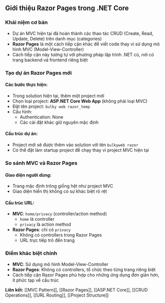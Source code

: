 ## Giới thiệu Razor Pages trong .NET Core

### Khái niệm cơ bản

- Dự án MVC hiện tại đã hoàn thành các thao tác CRUD (Create, Read, Update, Delete) trên danh mục (categories)
- **Razor Pages** là một cách tiếp cận khác để viết code thay vì sử dụng mô hình MVC (Model-View-Controller)
- Cách tiếp cận này tương tự với phương pháp lập trình .NET cũ, nơi có trang backend và frontend riêng biệt


### Tạo dự án Razor Pages mới

#### Các bước thực hiện:

- Trong solution hiện tại, thêm một project mới
- Chọn loại project: **ASP.NET Core Web App** (không phải loại MVC)
- Đặt tên project: `bulky web razor_temp`
- Cấu hình:
    - Authentication: None
    - Các cài đặt khác giữ nguyên mặc định


#### Cấu trúc dự án:

- Project mới sẽ được thêm vào solution với tên `bulkyweb razor`
- Có thể đặt làm startup project để chạy thay vì project MVC hiện tại


### So sánh MVC và Razor Pages

#### Giao diện người dùng:

- Trang mặc định trông giống hệt như project MVC
- Giao diện hiển thị không có sự khác biệt rõ rệt


#### Cấu trúc URL:

- **MVC**: `home/privacy` (controller/action method)
    - `home` là controller
    - `privacy` là action method
- **Razor Pages**: chỉ có `privacy`
    - Không có controllers trong Razor Pages
    - URL trực tiếp trỏ đến trang


### Điểm khác biệt chính

- **MVC**: Sử dụng mô hình Model-View-Controller
- **Razor Pages**: Không có controllers, tổ chức theo từng trang riêng biệt
- Cách tiếp cận Razor Pages phù hợp cho những ứng dụng đơn giản hơn, ít phức tạp về cấu trúc

**Liên kết:** [[MVC Pattern]], [[Razor Pages]], [[ASP.NET Core]], [[CRUD Operations]], [[URL Routing]], [[Project Structure]]

